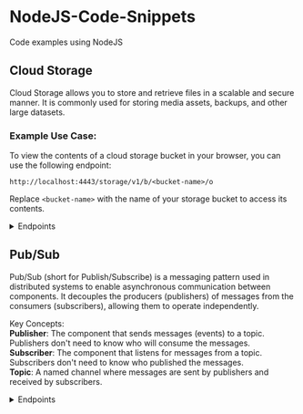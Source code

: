 # NodeJS-Code-Snippets
Code examples using NodeJS

## Cloud Storage
Cloud Storage allows you to store and retrieve files in a scalable and secure manner. It is commonly used for storing media assets, backups, and other large datasets.

### Example Use Case:
To view the contents of a cloud storage bucket in your browser, you can use the following endpoint:
```
http://localhost:4443/storage/v1/b/<bucket-name>/o
```
Replace `<bucket-name>` with the name of your storage bucket to access its contents.

<details>
<summary>Endpoints</summary>

### Description


#### 1. Uploads a file
**Endpoint:** `POST /api/upload`  
**Description:** Uploads a file as a buffer to the Google Cloud Storage bucket `media-assets`. The file is processed and stored in the specified bucket path, and a cloud task is created with the file's base64-encoded content.
**Middleware**: `upload.single('file')` (expects a file field named `file` in the request)

### Request Body
- **file**: The file to be uploaded (binary data).


#### 2. Rename a folder in Google Cloud Storage media_assets bucket.
**Endpoint:** `POST /api/copyFileToNewPath`
**Description:** This endpoint is responsible for copying a file from its current location to a new specified path.

**Request Body:**
```json
{
    "oldPath": "string",
    "newPath": "string"
}
```

</details>


## Pub/Sub
Pub/Sub (short for Publish/Subscribe) is a messaging pattern used in distributed systems to enable asynchronous communication between components. It decouples the producers (publishers) of messages from the consumers (subscribers), allowing them to operate independently.

Key Concepts: \
**Publisher**: The component that sends messages (events) to a topic. Publishers don't need to know who will consume the messages. \
**Subscriber**: The component that listens for messages from a topic. Subscribers don't need to know who published the messages. \
**Topic**: A named channel where messages are sent by publishers and received by subscribers.

<details>
<summary>Endpoints</summary>

#### 1. Publish a Message
**Endpoint:** `POST /api/publish-message`  
**Description:** Publishes a message to a specified topic.  
**Request Body:**
```json
{
    "topicName": "string",
    "data": "string"
}
```

#### 2. Subscribe to a Topic
**Endpoint:** `POST /api/subscribe`  
**Description:** Subscribes to a topic with a given subscription name.  
**Request Body:**
```json
{
    "topicName": "string",
    "subscriptionName": "string"
}
```

#### 3. List All Topics
**Endpoint:** `GET /api/list-topics`  
**Description:** Retrieves a list of all topics.  

#### 4. Create a Topic
**Endpoint:** `POST /api/create-topic`  
**Description:** Creates a new topic.  
**Query Parameters:**
- `topicName` (required): The name of the topic to create.

#### 5. Create a Subscription
**Endpoint:** `POST /api/create-subscription`  
**Description:** Creates a subscription for a specified topic.  
**Query Parameters:**
- `topicName` (required): The name of the topic.
- `subscriptionName` (required): The name of the subscription.

</details>
